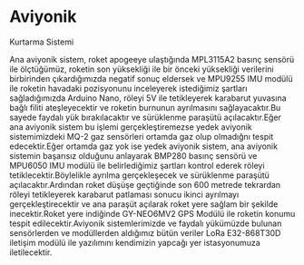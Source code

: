 # Aviyonik
Kurtarma Sistemi

Ana aviyonik sistem, roket apogeeye ulaştığında MPL3115A2 basınç sensörü ile ölçtüğümüz, roketin son yüksekliği ile bir önceki yüksekliği verilerini birbirinden çıkardığımızda negatif sonuç eldersek ve MPU9255 IMU modülü ile roketin havadaki pozisyonunu inceleyerek istediğimiz şartları sağladığımızda Arduino Nano, röleyi 5V ile tetikleyerek karabarut yuvasına bağlı filiti ateşleyecektir ve roketin burnunun ayrılmasını sağlayacaktır.Bu sayede faydalı yük bırakılacaktır ve sürüklenme paraşütü açılacaktır.Eğer ana aviyonik sistem bu işlemi gerçekleştiremezse yedek aviyonik sistemimizdeki MQ-2 gaz sensörleri ortamda gaz olup olmadığnı tespit edecektir.Eğer ortamda gaz yok ise yedek aviyonik sistem, ana aviyonik sistemin başarısız olduğunu anlayarak BMP280 basınç sensörü ve MPU6050 IMU modülü ile belirlediğimiz şartları kontrol ederek röleyi tetiklecektir.Böylelikle ayrılma gerçekleşecek ve sürüklenme paraşütü açılacaktır.Ardından roket düşüşe geçtiğinde son 600 metrede tekrardan röleyi tetikleyerek karabarut patlaması sonucu ikinci ayrılmayı gerçekleştirecektir ve ana paraşüt açılarak roket yere sağlam bir şekilde inecektir.Roket yere indiğinde GY-NEO6MV2 GPS Modülü ile roketin konumu tespit edilecektir.Aviyonik sistemlerimizde ve faydalı yükümüzde bulunan sensörlerden ve modüllerden aldığımız bütün veriler LoRa E32-868T30D iletişim modülü ile yazılımını kendimizin yapcağı yer istasyonumuza iletilecektir.
